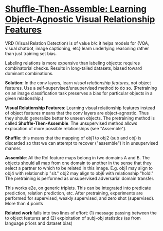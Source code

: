 # [Shuffle-Then-Assemble: Learning Object-Agnostic Visual Relationship Features](https://arxiv.org/pdf/1808.00171.pdf)

VRD (Visual Relation Detection) is of value b/c it helps models for {VQA, visual chatbot, image captioning, etc} learn underlying reasoning rather than just training set bias.

Labeling relations is more expensive than labeling objects: requires combinatorial checks. Results in long-tailed datasets, biased toward dominant combinations.

**Solution**: In the conv layers, learn *visual relationship features*, not object features. Use a self-supervised/unsupervised method to do so. (Pretraining on an image classification task preserves a bias for particular objects in a given relationship.)

**Visual Relationship Features**: Learning visual relationship features instead of object features means that the conv layers are object-agnostic. Thus they should generalize better to unseen objects. The pretraining method is called **Shuffle-Then-Assemble**.  The unsupervised method allows exploration of more possible relationships (see "Assemble").

**Shuffle**: this means that the mapping of obj1 to obj2 (sub and obj) is discarded so that we can attempt to recover ("assemble") it in unsupervised manner.

**Assemble**: All the RoI feature maps belong in two domains A and B. The objects should all map from one domain to another in the sense that they select a partner to which to be related in this image. E.g. obj1 may align to obj4 with relationship "sit." obj2 may align to obj6 with relationship "hold." The pretraining is performed as unsupervised adversarial domain transfer.

This works e2e, on generic triplets. This can be integrated into predicate prediction, relation prediction, etc. After pretraining, experiments are performed for supervised, weakly supervised, and zero shot (supervised). More than 4 points

**Related work** falls into two lines of effort: (1) message passing between the to object features and (2) exploitation of subj-obj statistics (as from language priors and dataset bias)
<!--stackedit_data:
eyJoaXN0b3J5IjpbMjg3NDAzMjM1LDE2Mzg2MjUxOTgsNzM2Nj
U4NzQ1LC01MTE1MTM0MjcsLTE0OTg0MzExMjQsMjIxMjA5NTg0
LDQ5MTIzMzc0N119
-->